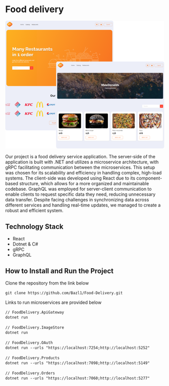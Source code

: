 # Food delivery

![Пример изображения](./assets/Image.png)

Our project is a food delivery service application. The server-side of the application is built with .NET and utilizes a microservice architecture, with gRPC facilitating communication between the microservices. This setup was chosen for its scalability and efficiency in handling complex, high-load systems. The client-side was developed using React due to its component-based structure, which allows for a more organized and maintainable codebase. GraphQL was employed for server-client communication to enable clients to request specific data they need, reducing unnecessary data transfer. Despite facing challenges in synchronizing data across different services and handling real-time updates, we managed to create a robust and efficient system.

## Technology Stack

- React
- Dotnet & C#
- gRPC
- GraphQL

## How to Install and Run the Project

Clone the repository from the link below

```
git clone https://github.com/Bazl1/Food-Delivery.git
```

Links to run microservices are provided below

```
// FoodDelivery.ApiGateway
dotnet run

// FoodDelivery.ImageStore
dotnet run

// FoodDelivery.OAuth
dotnet run --urls "https://localhost:7254;http://localhost:5252"

// FoodDelivery.Products
dotnet run --urls "https://localhost:7098;http://localhost:5149"

// FoodDelivery.Orders
dotnet run --urls "https://localhost:7060;http://localhost:5277"
```

